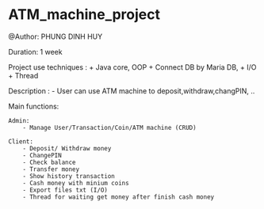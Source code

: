 # ATM_machine_project
@Author: PHUNG DINH HUY

Duration: 1 week

Project use techniques : 
    + Java core, OOP
    + Connect DB by Maria DB,
    + I/O
    + Thread

Description :
    - User can use ATM machine to deposit,withdraw,changPIN, ..

Main functions:

    Admin: 
        - Manage User/Transaction/Coin/ATM machine (CRUD)

    Client: 
        - Deposit/ Withdraw money
        - ChangePIN
        - Check balance
        - Transfer money
        - Show history transaction
        - Cash money with minium coins
        - Export files txt (I/O)
        - Thread for waiting get money after finish cash money

